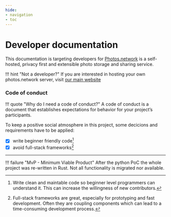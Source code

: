 ```yaml
---
hide:
- navigation
- toc
---
```

# Developer documentation

This documentation is targeting developers for [Photos.network](https://photos.network) is a self-hosted, privacy first and extensible photo storage and sharing service.

!!! hint "Not a developer?"
    If you are interested in hosting your own photos.network server, visit [our main website](https://photos.network)


### Code of conduct

!!! quote "Why do I need a code of conduct?"
    A code of conduct is a document that establishes expectations for behavior for your project’s participants.

To keep a positive social atmosphere in this project, some decicions and requirements have to be applied:

- [x] write beginner friendly code[^1]
- [x] avoid full-stack frameworks[^2]

---

!!! failure "MvP - Minimum Viable Product"
    After the python PoC the whole project was re-written in Rust. Not all functionality is migrated nor available.


[^1]: Write clean and maintable code so beginner level programmers can understand it. 
This can increase the willingness of new contributors.
[^2]: Full-stack frameworks are great, especially for prototyping and fast development. Often they are coupling components which can lead to a time-consuming development process.
